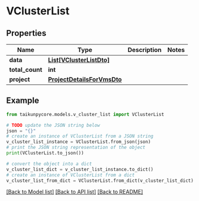 # VClusterList


## Properties

Name | Type | Description | Notes
------------ | ------------- | ------------- | -------------
**data** | [**List[VClusterListDto]**](VClusterListDto.md) |  | 
**total_count** | **int** |  | 
**project** | [**ProjectDetailsForVmsDto**](ProjectDetailsForVmsDto.md) |  | 

## Example

```python
from taikunpycore.models.v_cluster_list import VClusterList

# TODO update the JSON string below
json = "{}"
# create an instance of VClusterList from a JSON string
v_cluster_list_instance = VClusterList.from_json(json)
# print the JSON string representation of the object
print(VClusterList.to_json())

# convert the object into a dict
v_cluster_list_dict = v_cluster_list_instance.to_dict()
# create an instance of VClusterList from a dict
v_cluster_list_from_dict = VClusterList.from_dict(v_cluster_list_dict)
```
[[Back to Model list]](../README.md#documentation-for-models) [[Back to API list]](../README.md#documentation-for-api-endpoints) [[Back to README]](../README.md)



